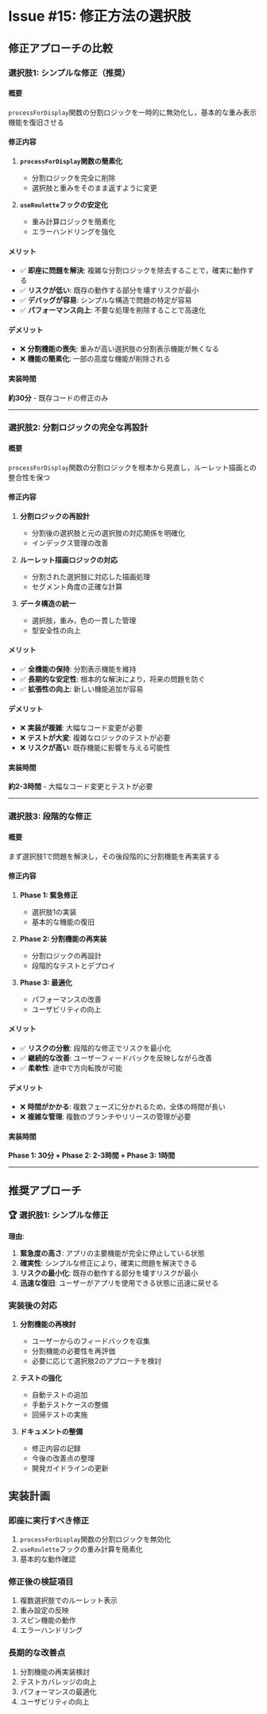 # Issue #15: 修正方法の選択肢

## 修正アプローチの比較

### 選択肢1: シンプルな修正（推奨）

#### 概要
`processForDisplay`関数の分割ロジックを一時的に無効化し，基本的な重み表示機能を復旧させる

#### 修正内容
1. **`processForDisplay`関数の簡素化**
   - 分割ロジックを完全に削除
   - 選択肢と重みをそのまま返すように変更

2. **`useRoulette`フックの安定化**
   - 重み計算ロジックを簡素化
   - エラーハンドリングを強化

#### メリット
- ✅ **即座に問題を解決**: 複雑な分割ロジックを除去することで，確実に動作する
- ✅ **リスクが低い**: 既存の動作する部分を壊すリスクが最小
- ✅ **デバッグが容易**: シンプルな構造で問題の特定が容易
- ✅ **パフォーマンス向上**: 不要な処理を削除することで高速化

#### デメリット
- ❌ **分割機能の喪失**: 重みが高い選択肢の分割表示機能が無くなる
- ❌ **機能の簡素化**: 一部の高度な機能が削除される

#### 実装時間
**約30分** - 既存コードの修正のみ

---

### 選択肢2: 分割ロジックの完全な再設計

#### 概要
`processForDisplay`関数の分割ロジックを根本から見直し，ルーレット描画との整合性を保つ

#### 修正内容
1. **分割ロジックの再設計**
   - 分割後の選択肢と元の選択肢の対応関係を明確化
   - インデックス管理の改善

2. **ルーレット描画ロジックの対応**
   - 分割された選択肢に対応した描画処理
   - セグメント角度の正確な計算

3. **データ構造の統一**
   - 選択肢，重み，色の一貫した管理
   - 型安全性の向上

#### メリット
- ✅ **全機能の保持**: 分割表示機能を維持
- ✅ **長期的な安定性**: 根本的な解決により，将来の問題を防ぐ
- ✅ **拡張性の向上**: 新しい機能追加が容易

#### デメリット
- ❌ **実装が複雑**: 大幅なコード変更が必要
- ❌ **テストが大変**: 複雑なロジックのテストが必要
- ❌ **リスクが高い**: 既存機能に影響を与える可能性

#### 実装時間
**約2-3時間** - 大幅なコード変更とテストが必要

---

### 選択肢3: 段階的な修正

#### 概要
まず選択肢1で問題を解決し，その後段階的に分割機能を再実装する

#### 修正内容
1. **Phase 1: 緊急修正**
   - 選択肢1の実装
   - 基本的な機能の復旧

2. **Phase 2: 分割機能の再実装**
   - 分割ロジックの再設計
   - 段階的なテストとデプロイ

3. **Phase 3: 最適化**
   - パフォーマンスの改善
   - ユーザビリティの向上

#### メリット
- ✅ **リスクの分散**: 段階的な修正でリスクを最小化
- ✅ **継続的な改善**: ユーザーフィードバックを反映しながら改善
- ✅ **柔軟性**: 途中で方向転換が可能

#### デメリット
- ❌ **時間がかかる**: 複数フェーズに分かれるため，全体の時間が長い
- ❌ **複雑な管理**: 複数のブランチやリリースの管理が必要

#### 実装時間
**Phase 1: 30分 + Phase 2: 2-3時間 + Phase 3: 1時間**

---

## 推奨アプローチ

### 🏆 **選択肢1: シンプルな修正**

**理由**:
1. **緊急度の高さ**: アプリの主要機能が完全に停止している状態
2. **確実性**: シンプルな修正により，確実に問題を解決できる
3. **リスクの最小化**: 既存の動作する部分を壊すリスクが最小
4. **迅速な復旧**: ユーザーがアプリを使用できる状態に迅速に戻せる

### 実装後の対応

1. **分割機能の再検討**
   - ユーザーからのフィードバックを収集
   - 分割機能の必要性を再評価
   - 必要に応じて選択肢2のアプローチを検討

2. **テストの強化**
   - 自動テストの追加
   - 手動テストケースの整備
   - 回帰テストの実施

3. **ドキュメントの整備**
   - 修正内容の記録
   - 今後の改善点の整理
   - 開発ガイドラインの更新

## 実装計画

### 即座に実行すべき修正
1. `processForDisplay`関数の分割ロジックを無効化
2. `useRoulette`フックの重み計算を簡素化
3. 基本的な動作確認

### 修正後の検証項目
1. 複数選択肢でのルーレット表示
2. 重み設定の反映
3. スピン機能の動作
4. エラーハンドリング

### 長期的な改善点
1. 分割機能の再実装検討
2. テストカバレッジの向上
3. パフォーマンスの最適化
4. ユーザビリティの向上